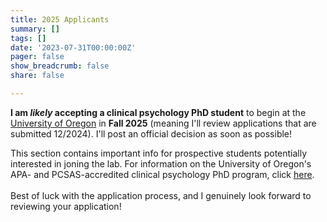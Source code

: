 ```yaml
---
title: 2025 Applicants
summary: []
tags: []
date: '2023-07-31T00:00:00Z'
pager: false
show_breadcrumb: false
share: false

---
```


**I am ***likely*** accepting a clinical psychology PhD student** to begin at the [University of Oregon](https://naturalsciences.uoregon.edu/psychology) in **Fall 2025** (meaning I'll review applications that are submitted 12/2024). I'll post an official decision as soon as possible!

This section contains important info for prospective students potentially interested in joning the lab. For information on the University of Oregon's APA- and PCSAS-accredited clinical psychology PhD program, click [here](https://psychology.uoregon.edu/research/clinical-area).<br><br> Best of luck with the application process, and I genuinely look forward to reviewing your application! <br><br>